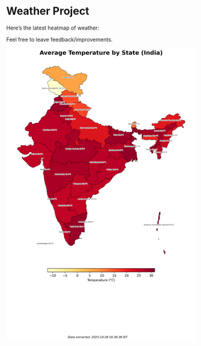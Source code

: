 # Weather Project

Here’s the latest heatmap of weather:

Feel free to leave feedback/improvements.

![India Heatmap](docs/assets/india_heatmap.png?v=00A258)
